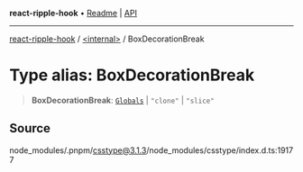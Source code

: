 **react-ripple-hook** • [Readme](../../README.md) \| [API](../../globals.md)

***

[react-ripple-hook](../../README.md) / [\<internal\>](../README.md) / BoxDecorationBreak

# Type alias: BoxDecorationBreak

> **BoxDecorationBreak**: [`Globals`](Globals.md) \| `"clone"` \| `"slice"`

## Source

node\_modules/.pnpm/csstype@3.1.3/node\_modules/csstype/index.d.ts:19177

